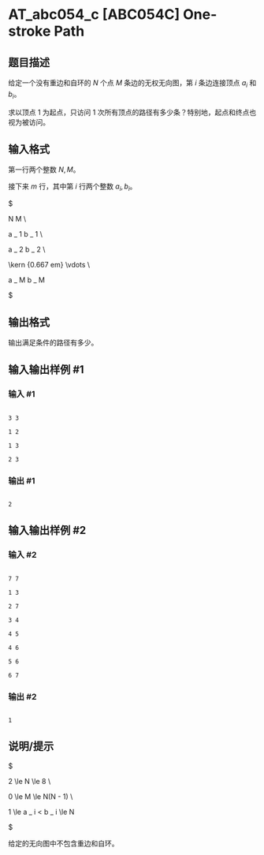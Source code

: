 # AT_abc054_c [ABC054C] One-stroke Path

## 题目描述

给定一个没有重边和自环的 $N$ 个点 $M$ 条边的无权无向图，第 $i$ 条边连接顶点 $a _ i$ 和 $b _ i$。

求以顶点 $1$ 为起点，只访问 $1$ 次所有顶点的路径有多少条？特别地，起点和终点也视为被访问。

## 输入格式

第一行两个整数 $N, M$。

接下来 $m$ 行，其中第 $i$ 行两个整数 $a _ i, b _ i$。

$
N M \\
a _ 1 b _ 1 \\
a _ 2 b _ 2 \\
\kern {0.667 em} \vdots \\
a _ M b _ M
$

## 输出格式

输出满足条件的路径有多少。

## 输入输出样例 #1

### 输入 #1

```
3 3
1 2
1 3
2 3
```

### 输出 #1

```
2
```

## 输入输出样例 #2

### 输入 #2

```
7 7
1 3
2 7
3 4
4 5
4 6
5 6
6 7
```

### 输出 #2

```
1
```

## 说明/提示

$
2 \le N \le 8 \\
0 \le M \le N(N - 1) \\
1 \le a _ i < b _ i \le N
$

给定的无向图中不包含重边和自环。